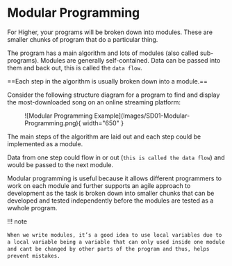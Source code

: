 # Modular Programming

For Higher, your programs will be broken down into modules. These are smaller chunks of program that do a particular thing. 

The program has a main algorithm and lots of modules (also called sub-programs). Modules are generally self-contained. Data can be passed into them and back out, this is called the `data flow`.

==Each step in the algorithm is usually broken down into a module.==

Consider the following structure diagram for a program to find and display the most-downloaded song on an online streaming platform:

<figure markdown="span">
  ![Modular Programming Example](Images/SD01-Modular-Programming.png){ width="650" }
</figure>
 
The main steps of the algorithm are laid out and each step could be implemented as a module.

Data from one step could flow in or out (`this is called the data flow`) and would be passed to the next module.

Modular programming is useful because it allows different programmers to work on each module and further supports an agile approach to development as the task is broken down into smaller chunks that can be developed and tested independently before the modules are tested as a wwhole program.

!!! note

    When we write modules, it’s a good idea to use local variables due to a local variable being a variable that can only used inside one module and cant be changed by other parts of the program and thus, helps prevent mistakes.
